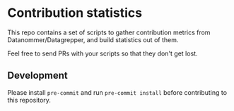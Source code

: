 # Contribution statistics

This repo contains a set of scripts to gather contribution metrics from
Datanommer/Datagrepper, and build statistics out of them.

Feel free to send PRs with your scripts so that they don't get lost.

## Development

Please install `pre-commit` and run `pre-commit install` before contributing to
this repository.
